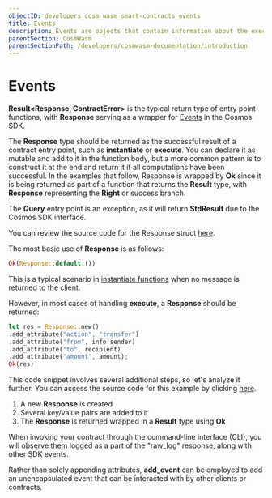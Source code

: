 ```yaml
---
objectID: developers_cosm_wasm_smart-contracts_events
title: Events
description: Events are objects that contain information about the execution of the application
parentSection: CosmWasm
parentSectionPath: /developers/cosmwasm-documentation/introduction
---
```


# Events

**Result<Response, ContractError>** is the typical return type of entry point functions, with **Response** serving as a wrapper for <a href="https://docs.cosmos.network/main/core/events.html" target="_blank">Events</a> in the Cosmos SDK.

The **Response** type should be returned as the successful result of a contract entry point, such as **instantiate** or **execute**. You can declare it as mutable and add to it in the function body, but a more common pattern is to construct it at the end and return it if all computations have been successful. In the examples that follow, Response is wrapped by **Ok** since it is being returned as part of a function that returns the **Result** type, with **Response** representing the **Right** or success branch.

The **Query** entry point is an exception, as it will return **StdResult<Binary>** due to the Cosmos SDK interface.

You can review the source code for the Response struct <a href="https://github.com/CosmWasm/cosmwasm/blob/main/packages/std/src/results/response.rs#L65" target="_blank">here</a>.

The most basic use of **Response** is as follows:

```rust
Ok(Response::default ())
```

This is a typical scenario in <a href="https://github.com/CosmWasm/cw-plus/blob/main/contracts/cw20-base/src/contract.rs#L156" target="_blank">instantiate functions</a> when no message is returned to the client.

However, in most cases of handling **execute**, a **Response** should be returned:

```rust
let res = Response::new()
.add_attribute("action", "transfer")
.add_attribute("from", info.sender)
.add_attribute("to", recipient)
.add_attribute("amount", amount);
Ok(res)
```

This code snippet involves several additional steps, so let's analyze it further. You can access the source code for this example by clicking <a href="https://github.com/CosmWasm/cw-plus/blob/main/contracts/cw20-base/src/contract.rs#L239" target="_blank">here</a>.

1. A new **Response** is created
2. Several key/value pairs are added to it
3. The **Response** is returned wrapped in a **Result** type using **Ok**

When invoking your contract through the command-line interface (CLI), you will observe them logged as a part of the "raw_log" response, along with other SDK events.

Rather than solely appending attributes, **add_event** can be employed to add an unencapsulated event that can be interacted with by other clients or contracts.
